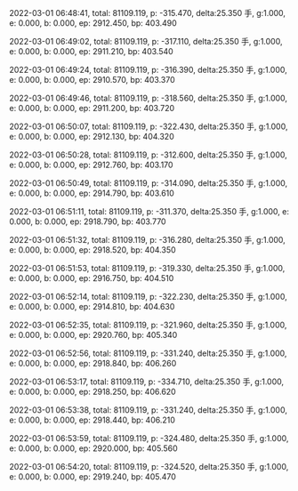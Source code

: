 2022-03-01 06:48:41, total: 81109.119, p: -315.470, delta:25.350 手, g:1.000, e: 0.000, b: 0.000, ep: 2912.450, bp: 403.490

2022-03-01 06:49:02, total: 81109.119, p: -317.110, delta:25.350 手, g:1.000, e: 0.000, b: 0.000, ep: 2911.210, bp: 403.540

2022-03-01 06:49:24, total: 81109.119, p: -316.390, delta:25.350 手, g:1.000, e: 0.000, b: 0.000, ep: 2910.570, bp: 403.370

2022-03-01 06:49:46, total: 81109.119, p: -318.560, delta:25.350 手, g:1.000, e: 0.000, b: 0.000, ep: 2911.200, bp: 403.720

2022-03-01 06:50:07, total: 81109.119, p: -322.430, delta:25.350 手, g:1.000, e: 0.000, b: 0.000, ep: 2912.130, bp: 404.320

2022-03-01 06:50:28, total: 81109.119, p: -312.600, delta:25.350 手, g:1.000, e: 0.000, b: 0.000, ep: 2912.760, bp: 403.170

2022-03-01 06:50:49, total: 81109.119, p: -314.090, delta:25.350 手, g:1.000, e: 0.000, b: 0.000, ep: 2914.790, bp: 403.610

2022-03-01 06:51:11, total: 81109.119, p: -311.370, delta:25.350 手, g:1.000, e: 0.000, b: 0.000, ep: 2918.790, bp: 403.770

2022-03-01 06:51:32, total: 81109.119, p: -316.280, delta:25.350 手, g:1.000, e: 0.000, b: 0.000, ep: 2918.520, bp: 404.350

2022-03-01 06:51:53, total: 81109.119, p: -319.330, delta:25.350 手, g:1.000, e: 0.000, b: 0.000, ep: 2916.750, bp: 404.510

2022-03-01 06:52:14, total: 81109.119, p: -322.230, delta:25.350 手, g:1.000, e: 0.000, b: 0.000, ep: 2914.810, bp: 404.630

2022-03-01 06:52:35, total: 81109.119, p: -321.960, delta:25.350 手, g:1.000, e: 0.000, b: 0.000, ep: 2920.760, bp: 405.340

2022-03-01 06:52:56, total: 81109.119, p: -331.240, delta:25.350 手, g:1.000, e: 0.000, b: 0.000, ep: 2918.840, bp: 406.260

2022-03-01 06:53:17, total: 81109.119, p: -334.710, delta:25.350 手, g:1.000, e: 0.000, b: 0.000, ep: 2918.250, bp: 406.620

2022-03-01 06:53:38, total: 81109.119, p: -331.240, delta:25.350 手, g:1.000, e: 0.000, b: 0.000, ep: 2918.440, bp: 406.210

2022-03-01 06:53:59, total: 81109.119, p: -324.480, delta:25.350 手, g:1.000, e: 0.000, b: 0.000, ep: 2920.000, bp: 405.560

2022-03-01 06:54:20, total: 81109.119, p: -324.520, delta:25.350 手, g:1.000, e: 0.000, b: 0.000, ep: 2919.240, bp: 405.470